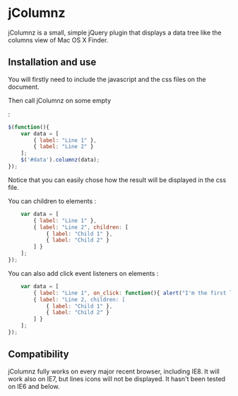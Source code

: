 # jColumnz

jColumnz is a small, simple jQuery plugin that displays a data tree like the columns view of Mac OS X Finder.

## Installation and use

You will firstly need to include the javascript and the css files on the document.

Then call jColumnz on some empty <div> :
```javascript
$(function(){
    var data = [
        { label: "Line 1" },
        { label: "Line 2" }
    ];
    $('#data').columnz(data);
});
```

Notice that you can easily chose how the result will be displayed in the css file.

You can children to elements :
```javascript
    var data = [
        { label: "Line 1" },
        { label: "Line 2", children: [
            { label: "Child 1" },
            { label: "Child 2" }
        ] }
    ];
});
```

You can also add click event listeners on elements :
```javascript
    var data = [
        { label: "Line 1", on_click: function(){ alert("I'm the first line !"); } },
        { label: "Line 2, children: [
            { label: "Child 1" },
            { label: "Child 2" }
        ] }
    ];
});
```

## Compatibility

jColumnz fully works on every major recent browser, including IE8. It will work also on IE7, but lines icons will not be displayed. It hasn't been tested on IE6 and below.